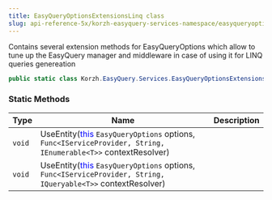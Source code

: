 ```yaml
---
title: EasyQueryOptionsExtensionsLinq class
slug: api-reference-5x/korzh-easyquery-services-namespace/easyqueryoptionsextensionslinq-class
---
```


Contains several extension methods for EasyQueryOptions  which allow to tune up the EasyQuery manager and middleware  in case of using it for LINQ queries genereation
```csharp
public static class Korzh.EasyQuery.Services.EasyQueryOptionsExtensionsLinq

```

### Static Methods

| Type | Name | Description | 
| --- | --- | --- | 
| `void` | UseEntity(<span style='color: blue'>this</span> `EasyQueryOptions` options, `Func<IServiceProvider, String, IEnumerable<T>>` contextResolver) |  | 
| `void` | UseEntity(<span style='color: blue'>this</span> `EasyQueryOptions` options, `Func<IServiceProvider, String, IQueryable<T>>` contextResolver) |  |